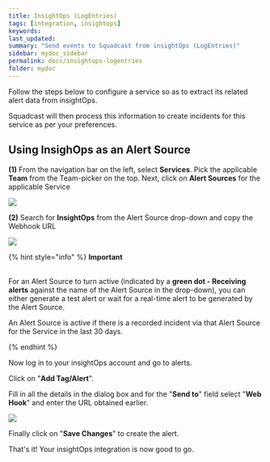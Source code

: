 ```yaml
---
title: InsightOps (LogEntries)
tags: [integration, insightops]
keywords: 
last_updated: 
summary: "Send events to Squadcast from insightOps (LogEntries)"
sidebar: mydoc_sidebar
permalink: docs/insightops-logentries
folder: mydoc
---
```


Follow the steps below to configure a service so as to extract its related alert data from insightOps.
 
Squadcast will then process this information to create incidents for this service as per your preferences.

## Using InsighOps as an Alert Source

**(1)** From the navigation bar on the left, select **Services**. Pick the applicable **Team** from the Team-picker on the top. Next, click on **Alert Sources** for the applicable Service

![](../../.gitbook/assets/alert\_source\_1.png)

**(2)** Search for **InsightOps** from the Alert Source drop-down and copy the Webhook URL

![](../../.gitbook/assets/insightops\_1.png)

{% hint style="info" %} 
<b>Important</b><br/><br/>
<p>For an Alert Source to turn active (indicated by a <b>green dot - Receiving alerts</b> against the name of the Alert Source in the drop-down), you can either generate a test alert or wait for a real-time alert to be generated by the Alert Source.</p>
<p>An Alert Source is active if there is a recorded incident via that Alert Source for the Service in the last 30 days.</p>
{% endhint %}

Now log in to your insightOps account and go to alerts.

Click on "**Add Tag/Alert**".

Fill in all the details in the dialog box and for the "**Send to**" field select "**Web Hook**" and enter the URL obtained earlier.

![](../../.gitbook/assets/insightops\_2.png)

Finally click on "**Save Changes**" to create the alert.

That's it! Your insightOps integration is now good to go.